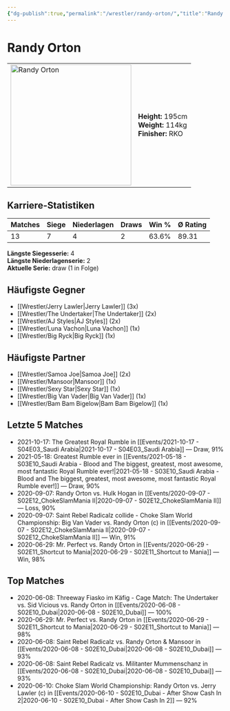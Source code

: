 ```yaml
---
{"dg-publish":true,"permalink":"/wrestler/randy-orton/","title":"Randy Orton","tags":["wrestler"],"noteIcon":""}
---
```



# Randy Orton

<table>
        <tr>
        <td><img src="https://github.com/CptSpaulding1980/choke-slam-wrestling/releases/download/images/Randy_Orton.png" width="280" alt="Randy Orton"></td>
        <td>
        <b>Height:</b> 195cm<br>
        <b>Weight:</b> 114kg<br>
        <b>Finisher:</b> RKO<br>
        </td>
        </tr>
        </table>
        

## Karriere-Statistiken

| Matches | Siege | Niederlagen | Draws | Win % | Ø Rating |
|---------|-------|-------------|-------|-------|-----------|
| 13 | 7 | 4 | 2 | 63.6% | 89.31 |

**Längste Siegesserie:** 4<br>**Längste Niederlagenserie:** 2<br>**Aktuelle Serie:** draw (1 in Folge)


## Häufigste Gegner
- [[Wrestler/Jerry Lawler\|Jerry Lawler]] (3x)
- [[Wrestler/The Undertaker\|The Undertaker]] (2x)
- [[Wrestler/AJ Styles\|AJ Styles]] (2x)
- [[Wrestler/Luna Vachon\|Luna Vachon]] (1x)
- [[Wrestler/Big Ryck\|Big Ryck]] (1x)

## Häufigste Partner
- [[Wrestler/Samoa Joe\|Samoa Joe]] (2x)
- [[Wrestler/Mansoor\|Mansoor]] (1x)
- [[Wrestler/Sexy Star\|Sexy Star]] (1x)
- [[Wrestler/Big Van Vader\|Big Van Vader]] (1x)
- [[Wrestler/Bam Bam Bigelow\|Bam Bam Bigelow]] (1x)

## Letzte 5 Matches
- 2021-10-17: The Greatest Royal Rumble in [[Events/2021-10-17 - S04E03_Saudi Arabia\|2021-10-17 - S04E03_Saudi Arabia]] — Draw, 91%
- 2021-05-18: Greatest Rumble ever in [[Events/2021-05-18 - S03E10_Saudi Arabia - Blood and The biggest, greatest, most awesome, most fantastic Royal Rumble ever!\|2021-05-18 - S03E10_Saudi Arabia - Blood and The biggest, greatest, most awesome, most fantastic Royal Rumble ever!]] — Draw, 90%
- 2020-09-07: Randy Orton vs. Hulk Hogan in [[Events/2020-09-07 - S02E12_ChokeSlamMania II\|2020-09-07 - S02E12_ChokeSlamMania II]] — Loss, 90%
- 2020-09-07: Saint Rebel Radicalz collide - Choke Slam World Championship: Big Van Vader  vs. Randy Orton (c) in [[Events/2020-09-07 - S02E12_ChokeSlamMania II\|2020-09-07 - S02E12_ChokeSlamMania II]] — Win, 91%
- 2020-06-29: Mr. Perfect vs. Randy Orton in [[Events/2020-06-29 - S02E11_Shortcut to Mania\|2020-06-29 - S02E11_Shortcut to Mania]] — Win, 98%

## Top Matches
- 2020-06-08: Threeway Fiasko im Käfig - Cage Match: The Undertaker vs. Sid Vicious vs. Randy Orton in [[Events/2020-06-08 - S02E10_Dubai\|2020-06-08 - S02E10_Dubai]] — 100%
- 2020-06-29: Mr. Perfect vs. Randy Orton in [[Events/2020-06-29 - S02E11_Shortcut to Mania\|2020-06-29 - S02E11_Shortcut to Mania]] — 98%
- 2020-06-08: Saint Rebel Radicalz vs. Randy Orton & Mansoor in [[Events/2020-06-08 - S02E10_Dubai\|2020-06-08 - S02E10_Dubai]] — 93%
- 2020-06-08: Saint Rebel Radicalz vs. Militanter Mummenschanz in [[Events/2020-06-08 - S02E10_Dubai\|2020-06-08 - S02E10_Dubai]] — 93%
- 2020-06-10: Choke Slam World Championship: Randy Orton vs. Jerry Lawler (c) in [[Events/2020-06-10 - S02E10_Dubai - After Show Cash In 2\|2020-06-10 - S02E10_Dubai - After Show Cash In 2]] — 92%
